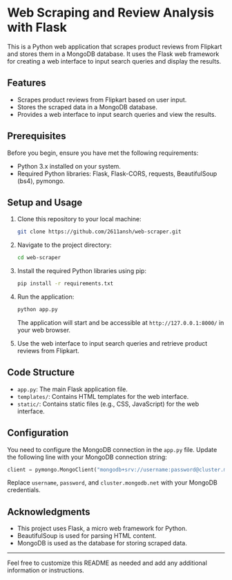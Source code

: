 # Web Scraping and Review Analysis with Flask

This is a Python web application that scrapes product reviews from Flipkart and stores them in a MongoDB database. It uses the Flask web framework for creating a web interface to input search queries and display the results.

## Features

- Scrapes product reviews from Flipkart based on user input.
- Stores the scraped data in a MongoDB database.
- Provides a web interface to input search queries and view the results.

## Prerequisites

Before you begin, ensure you have met the following requirements:

- Python 3.x installed on your system.
- Required Python libraries: Flask, Flask-CORS, requests, BeautifulSoup (bs4), pymongo.

## Setup and Usage

1. Clone this repository to your local machine:

   ```bash
   git clone https://github.com/2611ansh/web-scraper.git
   ```

2. Navigate to the project directory:

   ```bash
   cd web-scraper
   ```

3. Install the required Python libraries using pip:

   ```bash
   pip install -r requirements.txt
   ```

4. Run the application:

   ```bash
   python app.py
   ```

   The application will start and be accessible at `http://127.0.0.1:8000/` in your web browser.

5. Use the web interface to input search queries and retrieve product reviews from Flipkart.

## Code Structure

- `app.py`: The main Flask application file.
- `templates/`: Contains HTML templates for the web interface.
- `static/`: Contains static files (e.g., CSS, JavaScript) for the web interface.

## Configuration

You need to configure the MongoDB connection in the `app.py` file. Update the following line with your MongoDB connection string:

```python
client = pymongo.MongoClient("mongodb+srv://username:password@cluster.mongodb.net/?retryWrites=true&w=majority")
```

Replace `username`, `password`, and `cluster.mongodb.net` with your MongoDB credentials.

## Acknowledgments

- This project uses Flask, a micro web framework for Python.
- BeautifulSoup is used for parsing HTML content.
- MongoDB is used as the database for storing scraped data.

---

Feel free to customize this README as needed and add any additional information or instructions.
